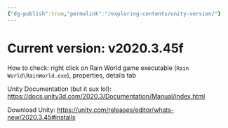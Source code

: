 ```yaml
---
{"dg-publish":true,"permalink":"/exploring-contents/unity-version/"}
---
```


# Current version: v2020.3.45f

How to check: right click on Rain World game executable (`Rain World\RainWorld.exe`), properties, details tab

Unity Documentation (but it sux lol):
https://docs.unity3d.com/2020.3/Documentation/Manual/index.html

Download Unity:
https://unity.com/releases/editor/whats-new/2020.3.45#installs